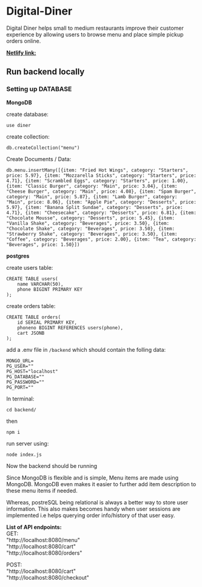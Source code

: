 # Digital-Diner
Digital Diner helps small to medium restaurants improve their customer experience by allowing users to browse menu and place simple pickup orders online.

[**Netlify link:**](https://digital-dine.netlify.app/menu)


## Run backend locally

### Setting up DATABASE

**MongoDB**

create database:
```
use diner
```
create collection:
```
db.createCollection("menu")
```

Create Documents / Data:
```
db.menu.insertMany([{item: "Fried Hot Wings", category: "Starters", price: 5.97}, {item: "Mozzarella Sticks", category: "Starters", price: 4.71}, {item: "Scrambled Eggs", category: "Starters", price: 1.00}, {item: "Classic Burger", category: "Main", price: 3.04}, {item: "Cheese Burger", category: "Main", price: 4.08}, {item: "Spam Burger", category: "Main", price: 5.87}, {item: "Lamb Burger", category: "Main", price: 8.06}, {item: "Apple Pie", category: "Desserts", price: 5.97}, {item: "Banana Split Sundae", category: "Desserts", price: 4.71}, {item: "Cheesecake", category: "Desserts", price: 6.81}, {item: "Chocolate Mousse", category: "Desserts", price: 5.45}, {item: "Vanilla Shake", category: "Beverages", price: 3.50}, {item: "Chocolate Shake", category: "Beverages", price: 3.50}, {item: "Strawberry Shake", category: "Beverages", price: 3.50}, {item: "Coffee", category: "Beverages", price: 2.00}, {item: "Tea", category: "Beverages", price: 1.50}])
```

**postgres**

create users table:
```
CREATE TABLE users(
	name VARCHAR(50),
	phone BIGINT PRIMARY KEY
);
```

create orders table:
```
CREATE TABLE orders(
	id SERIAL PRIMARY KEY,
	phoneno BIGINT REFERENCES users(phone),
	cart JSONB
);
```
add a .env file in `/backend` which should contain the folling data:
```
MONGO_URL=
PG_USER=""
PG_HOST="localhost"
PG_DATABASE=""
PG_PASSWORD=""
PG_PORT=""
```

In terminal:
```
cd backend/
```
then
```
npm i
```
run server using:
```
node index.js
```
Now the backend should be running  

Since MongoDB is flexible and is simple, Menu items are made using MongoDB. MongoDB even makes it easier to further add item description to these menu items if needed.  

Whereas, postreSQL being relational is always a better way to store user information. This also makes becomes handy when user sessions are implemented i.e helps querying order info/history of that user easy.  

**List of API endpoints:**  
GET:  
"http://localhost:8080/menu"  
"http://localhost:8080/cart"  
"http://localhost:8080/orders"  

POST:  
"http://localhost:8080/cart"  
"http://localhost:8080/checkout"
